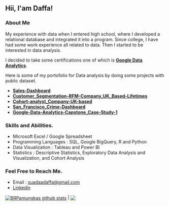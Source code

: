 ## Hii, I'am Daffa!

### About Me

My experience with data when I entered high school, where I developed a relational database and integrated it into a program.
Since college, I have had some work experience all related to data. Then I started to be interested in data analysis.

I decided to take some certifications one of which is **[Google Data Analytics](https://coursera.org/share/58eed59e497d5976825f09ac9c26bcf1)**.

Here is some of my portofolio for Data analysis by doing some projects with public dataset.

* **[Sales-Dashboard](https://github.com/DaffaSuadaa/Sales-Dashboard)**
* **[Customer_Segmentation-RFM-Company_UK_Based-Lifetimes](https://github.com/DaffaSuadaa/Customer_Segmentation-RFM-Company_UK_Based-Lifetimes)**
* **[Cohort-analyst_Company-UK-based](https://github.com/DaffaSuadaa/Cohort-analyst_Company-UK-based)**
* **[San_Francisco_Crime-Dashboard](https://github.com/DaffaSuadaa/San_Francisco_Crime-Dashboard)**
* **[Google-Data-Analytics-Capstone_Case-Study-1](https://github.com/DaffaSuadaa/Google-Data-Analytics-Capstone_Case-Study-1)**


### Skills and Abilities.
* Microsoft Excel / Google Spreadsheet
* Programming Languages : SQL, Google BigQuery, R and Python
* Data Visualization : Tableau and Power BI
* Statistics : Descriptive Statistics, Exploratory Data Analysis and Visualization, and Cohort Analysis


### Feel Free to Reach Me.
* Email : suadaadaffa@gmail.com
* [Linkedin](https://linkedin.com/in/daffa-suada-03212521a/)


<a href="https://github.com/anuraghazra/github-readme-stats"><img align="center" src="https://github-readme-stats-kappa-neon.vercel.app/api?username=daffasuadaa&theme=radical&show_icons=true&include_all_commits=true&theme=merko&hide_border=true" alt="BRPamungkas github stats" /></a> | <a href="https://github.com/anuraghazra/github-readme-stats"><img align="center" src="https://github-readme-stats-kappa-neon.vercel.app/api/top-langs/?username=BilardoRaka&layout=compact&theme=merko&hide_border=true" /></a>
